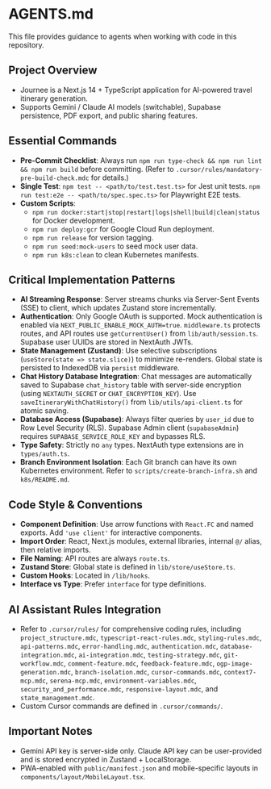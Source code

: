# AGENTS.md

This file provides guidance to agents when working with code in this repository.

## Project Overview
- Journee is a Next.js 14 + TypeScript application for AI-powered travel itinerary generation.
- Supports Gemini / Claude AI models (switchable), Supabase persistence, PDF export, and public sharing features.

## Essential Commands
- **Pre-Commit Checklist**: Always run `npm run type-check && npm run lint && npm run build` before committing. (Refer to `.cursor/rules/mandatory-pre-build-check.mdc` for details.)
- **Single Test**: `npm test -- <path/to/test.test.ts>` for Jest unit tests. `npm run test:e2e -- <path/to/spec.spec.ts>` for Playwright E2E tests.
- **Custom Scripts**:
    - `npm run docker:start|stop|restart|logs|shell|build|clean|status` for Docker development.
    - `npm run deploy:gcr` for Google Cloud Run deployment.
    - `npm run release` for version tagging.
    - `npm run seed:mock-users` to seed mock user data.
    - `npm run k8s:clean` to clean Kubernetes manifests.

## Critical Implementation Patterns
- **AI Streaming Response**: Server streams chunks via Server-Sent Events (SSE) to client, which updates Zustand store incrementally.
- **Authentication**: Only Google OAuth is supported. Mock authentication is enabled via `NEXT_PUBLIC_ENABLE_MOCK_AUTH=true`. `middleware.ts` protects routes, and API routes use `getCurrentUser()` from `lib/auth/session.ts`. Supabase user UUIDs are stored in NextAuth JWTs.
- **State Management (Zustand)**: Use selective subscriptions (`useStore(state => state.slice)`) to minimize re-renders. Global state is persisted to IndexedDB via `persist` middleware.
- **Chat History Database Integration**: Chat messages are automatically saved to Supabase `chat_history` table with server-side encryption (using `NEXTAUTH_SECRET` or `CHAT_ENCRYPTION_KEY`). Use `saveItineraryWithChatHistory()` from `lib/utils/api-client.ts` for atomic saving.
- **Database Access (Supabase)**: Always filter queries by `user_id` due to Row Level Security (RLS). Supabase Admin client (`supabaseAdmin`) requires `SUPABASE_SERVICE_ROLE_KEY` and bypasses RLS.
- **Type Safety**: Strictly no `any` types. NextAuth type extensions are in `types/auth.ts`.
- **Branch Environment Isolation**: Each Git branch can have its own Kubernetes environment. Refer to `scripts/create-branch-infra.sh` and `k8s/README.md`.

## Code Style & Conventions
- **Component Definition**: Use arrow functions with `React.FC` and named exports. Add `'use client'` for interactive components.
- **Import Order**: React, Next.js modules, external libraries, internal `@/` alias, then relative imports.
- **File Naming**: API routes are always `route.ts`.
- **Zustand Store**: Global state is defined in `lib/store/useStore.ts`.
- **Custom Hooks**: Located in `/lib/hooks`.
- **Interface vs Type**: Prefer `interface` for type definitions.

## AI Assistant Rules Integration
- Refer to `.cursor/rules/` for comprehensive coding rules, including `project_structure.mdc`, `typescript-react-rules.mdc`, `styling-rules.mdc`, `api-patterns.mdc`, `error-handling.mdc`, `authentication.mdc`, `database-integration.mdc`, `ai-integration.mdc`, `testing-strategy.mdc`, `git-workflow.mdc`, `comment-feature.mdc`, `feedback-feature.mdc`, `ogp-image-generation.mdc`, `branch-isolation.mdc`, `cursor-commands.mdc`, `context7-mcp.mdc`, `serena-mcp.mdc`, `environment-variables.mdc`, `security_and_performance.mdc`, `responsive-layout.mdc`, and `state_management.mdc`.
- Custom Cursor commands are defined in `.cursor/commands/`.

## Important Notes
- Gemini API key is server-side only. Claude API key can be user-provided and is stored encrypted in Zustand + LocalStorage.
- PWA-enabled with `public/manifest.json` and mobile-specific layouts in `components/layout/MobileLayout.tsx`.
